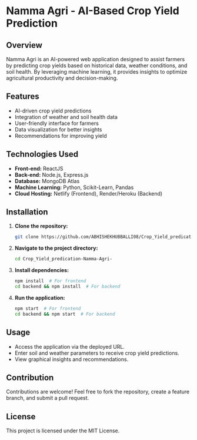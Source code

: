 # Namma Agri - AI-Based Crop Yield Prediction

## Overview
Namma Agri is an AI-powered web application designed to assist farmers by predicting crop yields based on historical data, weather conditions, and soil health. By leveraging machine learning, it provides insights to optimize agricultural productivity and decision-making.

## Features
- AI-driven crop yield predictions
- Integration of weather and soil health data
- User-friendly interface for farmers
- Data visualization for better insights
- Recommendations for improving yield

## Technologies Used
- **Front-end:** ReactJS
- **Back-end:** Node.js, Express.js
- **Database:** MongoDB Atlas
- **Machine Learning:** Python, Scikit-Learn, Pandas
- **Cloud Hosting:** Netlify (Frontend), Render/Heroku (Backend)

## Installation
1. **Clone the repository:**  
   ```sh
   git clone https://github.com/ABHISHEKHUBBALLI08/Crop_Yield_predication-Namma-Agri-.git
   ```
2. **Navigate to the project directory:**  
   ```sh
   cd Crop_Yield_predication-Namma-Agri-
   ```
3. **Install dependencies:**  
   ```sh
   npm install  # For frontend
   cd backend && npm install  # For backend
   ```
4. **Run the application:**  
   ```sh
   npm start  # For frontend
   cd backend && npm start  # For backend
   ```

## Usage
- Access the application via the deployed URL.
- Enter soil and weather parameters to receive crop yield predictions.
- View graphical insights and recommendations.

## Contribution
Contributions are welcome! Feel free to fork the repository, create a feature branch, and submit a pull request.

## License
This project is licensed under the MIT License.

